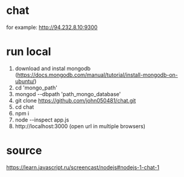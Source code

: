 # chat
for example: http://94.232.8.10:9300

# run local
1. download and instal mongodb (https://docs.mongodb.com/manual/tutorial/install-mongodb-on-ubuntu/)
2. cd 'mongo_path'
3. mongod --dbpath 'path_mongo_database'
4. git clone https://github.com/john050481/chat.git
5. cd chat
6. npm i
7. node --inspect app.js
8. http://localhost:3000 (open url in multiple browsers)

# source
https://learn.javascript.ru/screencast/nodejs#nodejs-1-chat-1
